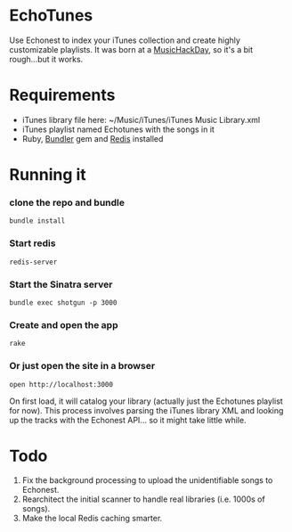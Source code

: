 EchoTunes
=========
Use Echonest to index your iTunes collection and create highly customizable playlists.
It was born at a [MusicHackDay](http://sf.musichackday.org/2012/), so it's a bit rough...but it works.

Requirements
============
* iTunes library file here: ~/Music/iTunes/iTunes Music Library.xml
* iTunes playlist named Echotunes with the songs in it
* Ruby, [Bundler](http://gembundler.com/) gem and [Redis](http://redis.io/) installed


Running it
==========
### clone the repo and bundle
    bundle install
### Start redis
    redis-server
### Start the Sinatra server
    bundle exec shotgun -p 3000
### Create and open the app
    rake
### Or just open the site in a browser
    open http://localhost:3000

On first load, it will catalog your library (actually just the Echotunes playlist for now).
This process involves parsing the iTunes library XML and looking up the tracks with the Echonest API...
so it might take little while.


Todo
====
1. Fix the background processing to upload the unidentifiable songs to Echonest.
2. Rearchitect the initial scanner to handle real libraries (i.e. 1000s of songs).
3. Make the local Redis caching smarter.
